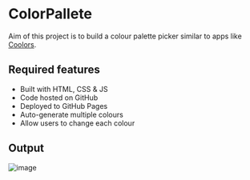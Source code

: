 # ColorPallete
Aim of this project is to build a colour palette picker similar to apps like [Coolors](https://coolors.co/).

## Required features 
- Built with HTML, CSS & JS
- Code hosted on GitHub
- Deployed to GitHub Pages
- Auto-generate multiple colours
- Allow users to change each colour

## Output
![image](https://user-images.githubusercontent.com/90449646/170720705-5b742cda-591d-4fd7-b2d0-bc34ec4e389c.png)

